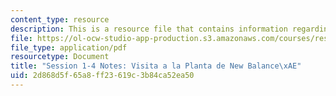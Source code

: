 ```yaml
---
content_type: resource
description: This is a resource file that contains information regarding session 1-4.
file: https://ol-ocw-studio-app-production.s3.amazonaws.com/courses/res-16-001-lean-enterprise-en-espanol-january-iap-2012/2d868d5f65a8ff23619c3b84ca52ea50_MITRES_16_001IAP12_1-4_Vis.pdf
file_type: application/pdf
resourcetype: Document
title: "Session 1-4 Notes: Visita a la Planta de New Balance\xAE"
uid: 2d868d5f-65a8-ff23-619c-3b84ca52ea50
---
```


